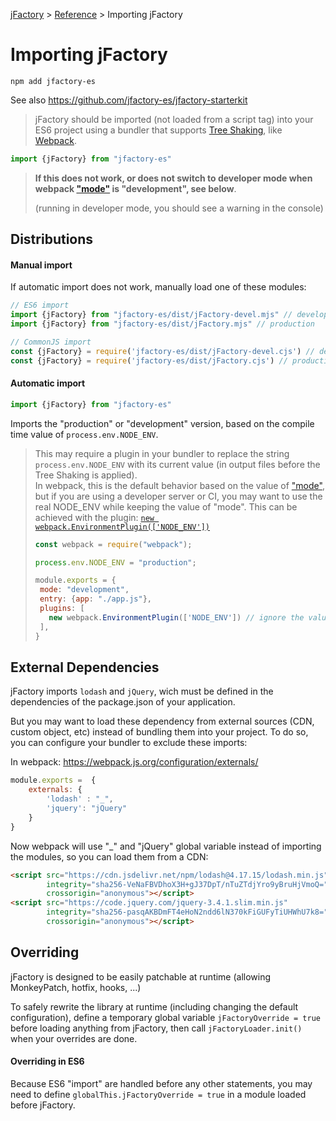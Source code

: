 [jFactory](../README.md) > [Reference](ref-index.md) > Importing jFactory 

# Importing jFactory

```
npm add jfactory-es
```

See also https://github.com/jfactory-es/jfactory-starterkit

>jFactory should be imported (not loaded from a script tag) into your ES6 project using a bundler that supports [Tree Shaking](https://developer.mozilla.org/docs/Glossary/Tree_shaking), like [Webpack](https://webpack.js.org). 

```javascript
import {jFactory} from "jfactory-es" 
```
>**If this does not work, or does not switch to developer mode when webpack ["mode"](https://webpack.js.org/configuration/mode/) is "development", see below**.
>
> (running in developer mode, you should see a warning in the console)

## Distributions

#### Manual import

If automatic import does not work, manually load one of these modules:

```javascript
// ES6 import
import {jFactory} from "jfactory-es/dist/jFactory-devel.mjs" // development
import {jFactory} from "jfactory-es/dist/jFactory.mjs" // production

// CommonJS import
const {jFactory} = require('jfactory-es/dist/jFactory-devel.cjs') // development
const {jFactory} = require('jfactory-es/dist/jFactory.cjs') // production
```

#### Automatic import  
```javascript
import {jFactory} from "jfactory-es" 
```

Imports the "production" or "development" version, based on the compile time value of `process.env.NODE_ENV`.
>This may require a plugin in your bundler to replace the string `process.env.NODE_ENV` with its current value (in output files before the Tree Shaking is applied).\
> In webpack, this is the default behavior based on the value of ["mode"](https://webpack.js.org/configuration/mode/), but if you are using a developer server or CI, you may want to use the real NODE_ENV while keeping the value of "mode". This can be achieved 
> with the plugin: [`new webpack.EnvironmentPlugin(['NODE_ENV'])`](https://webpack.js.org/plugins/environment-plugin/)
>
>```javascript
>const webpack = require("webpack");
>
>process.env.NODE_ENV = "production";  
>
>module.exports = {
>  mode: "development",
>  entry: {app: "./app.js"},
>  plugins: [
>    new webpack.EnvironmentPlugin(['NODE_ENV']) // ignore the value of "mode"
>  ],
>} 
>```

## External Dependencies

jFactory imports `lodash` and `jQuery`, wich must be defined in the dependencies of the package.json of your application.

But you may want to load these dependency from external sources (CDN, custom object, etc) instead of bundling them into your project.
To do so, you can configure your bundler to exclude these imports:

In webpack:
https://webpack.js.org/configuration/externals/
```javascript
module.exports =  {
    externals: {
        'lodash' : "_",
        'jquery': "jQuery"
    }
}
```

Now webpack will use "_" and "jQuery" global variable instead of importing the modules, so
you can load them from a CDN:

```html
<script src="https://cdn.jsdelivr.net/npm/lodash@4.17.15/lodash.min.js"
        integrity="sha256-VeNaFBVDhoX3H+gJ37DpT/nTuZTdjYro9yBruHjVmoQ="
        crossorigin="anonymous"></script>
<script src="https://code.jquery.com/jquery-3.4.1.slim.min.js"
        integrity="sha256-pasqAKBDmFT4eHoN2ndd6lN370kFiGUFyTiUHWhU7k8="
        crossorigin="anonymous"></script>
```

## Overriding

jFactory is designed to be easily patchable at runtime (allowing MonkeyPatch, hotfix, hooks, ...)

To safely rewrite the library at runtime (including changing the default configuration), define a temporary global variable `jFactoryOverride = true` before loading anything from jFactory, then call `jFactoryLoader.init()` when your overrides are done.

#### Overriding in ES6

Because ES6 "import" are handled before any other statements, you may need to define `globalThis.jFactoryOverride = true` in a module loaded before jFactory.
 

